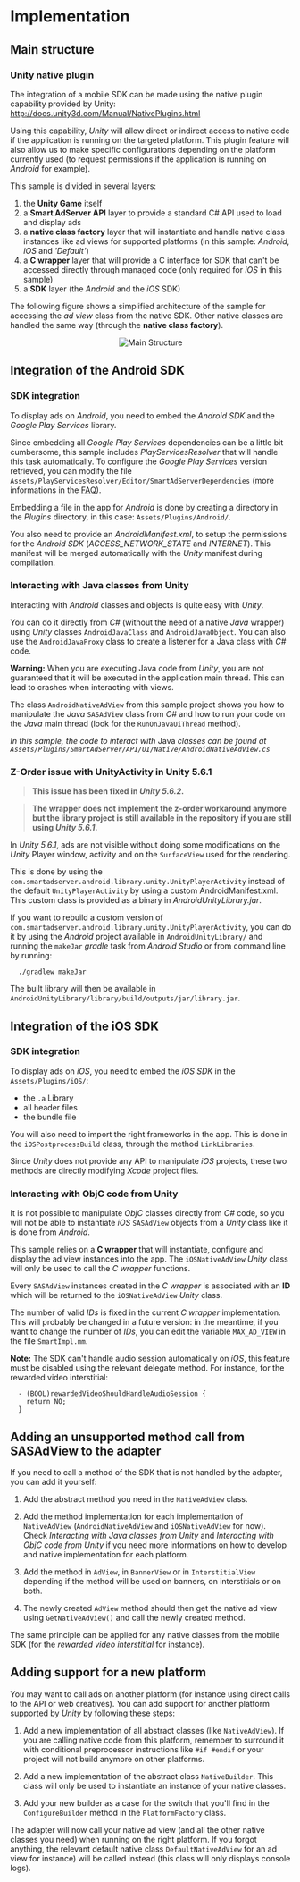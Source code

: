 # Implementation

## Main structure

### Unity native plugin

The integration of a mobile SDK can be made using the native plugin capability provided by Unity: http://docs.unity3d.com/Manual/NativePlugins.html

Using this capability, _Unity_ will allow direct or indirect access to native code if the application is running on the targeted platform. This plugin feature will also allow us to make specific configurations depending on the platform currently used (to request permissions if the application is running on _Android_ for example).

This sample is divided in several layers:

1. the **Unity Game** itself
2. a **Smart AdServer API** layer to provide a standard C# API used to load and display ads
3. a **native class factory** layer that will instantiate and handle native class instances like ad views for supported platforms (in this sample: _Android_, _iOS_ and _'Default'_)
4. a **C wrapper** layer that will provide a C interface for SDK that can't be accessed directly through managed code (only required for _iOS_ in this sample)
5. a **SDK** layer (the _Android_ and the _iOS_ SDK)

The following figure shows a simplified architecture of the sample for accessing the _ad view_ class from the native SDK. Other native classes are handled the same way (through the **native class factory**).

<p align="center">
  <img src="Images/main_structure.png" alt="Main Structure"/>
</p>

## Integration of the Android SDK

### SDK integration

To display ads on _Android_, you need to embed the _Android SDK_ and the _Google Play Services_ library.

Since embedding all _Google Play Services_ dependencies can be a little bit cumbersome, this sample includes _PlayServicesResolver_ that will handle this task automatically. To configure the _Google Play Services_ version retrieved, you can modify the file ```Assets/PlayServicesResolver/Editor/SmartAdServerDependencies``` (more informations in the [FAQ](faq.md)).

Embedding a file in the app for _Android_ is done by creating a directory in the _Plugins_ directory, in this case: ```Assets/Plugins/Android/```.

You also need to provide an _AndroidManifest.xml_, to setup the permissions for the _Android SDK_ (*ACCESS_NETWORK_STATE* and *INTERNET*). This manifest will be merged automatically with the _Unity_ manifest during compilation.

### Interacting with Java classes from Unity

Interacting with _Android_ classes and objects is quite easy with _Unity_.

You can do it directly from _C#_ (without the need of a native _Java_ wrapper) using _Unity_ classes ```AndroidJavaClass``` and ```AndroidJavaObject```. You can also use the ```AndroidJavaProxy``` class to create a listener for a Java class with _C#_ code.

**Warning:** When you are executing Java code from _Unity_, you are not guaranteed that it will be executed in the application main thread. This can lead to crashes when interacting with views.

The class ```AndroidNativeAdView``` from this sample project shows you how to manipulate the _Java_ ```SASAdView``` class from _C#_ and how to run your code on the _Java_ main thread (look for the ```RunOnJavaUiThread``` method).

_In this sample, the code to interact with_ Java _classes can be found at ```Assets/Plugins/SmartAdServer/API/UI/Native/AndroidNativeAdView.cs```_

### Z-Order issue with UnityActivity in Unity 5.6.1

> **This issue has been fixed in _Unity 5.6.2_.**

> **The wrapper does not implement the z-order workaround anymore but the library project is still available in the repository if you are still using _Unity 5.6.1_.**

In _Unity 5.6.1_, ads are not visible without doing some modifications on the _Unity_ Player window, activity and on the ```SurfaceView``` used for the rendering.

This is done by using the ```com.smartadserver.android.library.unity.UnityPlayerActivity``` instead of the default ```UnityPlayerActivity``` by using a custom AndroidManifest.xml. This custom class is provided as a binary in _AndroidUnityLibrary.jar_.

If you want to rebuild a custom version of ```com.smartadserver.android.library.unity.UnityPlayerActivity```, you can do it by using the _Android_ project available in ```AndroidUnityLibrary/``` and running the ```makeJar``` _gradle_ task from _Android Studio_ or from command line by running:

      ./gradlew makeJar

The built library will then be available in ```AndroidUnityLibrary/library/build/outputs/jar/library.jar```.

## Integration of the iOS SDK

### SDK integration

To display ads on _iOS_, you need to embed the _iOS SDK_ in the ```Assets/Plugins/iOS/```:

* the ```.a``` Library
* all header files
* the bundle file

You will also need to import the right frameworks in the app. This is done in the ```iOSPostprocessBuild``` class, through the method ```LinkLibraries```.

Since _Unity_ does not provide any API to manipulate _iOS_ projects, these two methods are directly modifying _Xcode_ project files.

### Interacting with ObjC code from Unity

It is not possible to manipulate _ObjC_ classes directly from _C#_ code, so you will not be able to instantiate _iOS_ ```SASAdView``` objects from a _Unity_ class like it is done from _Android_.

This sample relies on a **C wrapper** that will instantiate, configure and display the ad view instances into the app. The ```iOSNativeAdView``` _Unity_ class will only be used to call the _C wrapper_ functions.

Every ```SASAdView``` instances created in the _C wrapper_ is associated with an **ID** which will be returned to the ```iOSNativeAdView``` _Unity_ class.

The number of valid _IDs_ is fixed in the current _C wrapper_ implementation. This will probably be changed in a future version: in the meantime, if you want to change the number of _IDs_, you can edit the variable ```MAX_AD_VIEW``` in the file ```SmartImpl.mm```.

**Note:** The SDK can't handle audio session automatically on _iOS_, this feature must be disabled using the relevant delegate method. For instance, for the rewarded video interstitial:

      - (BOOL)rewardedVideoShouldHandleAudioSession {
        return NO;
      }

## Adding an unsupported method call from SASAdView to the adapter

If you need to call a method of the SDK that is not handled by the adapter, you can add it yourself:

1. Add the abstract method you need in the ```NativeAdView``` class.

2. Add the method implementation for each implementation of ```NativeAdView``` (```AndroidNativeAdView``` and ```iOSNativeAdView``` for now). Check _Interacting with Java classes from Unity_ and _Interacting with ObjC code from Unity_ if you need more informations on how to develop and native implementation for each platform.

3. Add the method in ```AdView```, in ```BannerView``` or in ```InterstitialView``` depending if the method will be used on banners, on interstitials or on both.

4. The newly created ```AdView``` method should then get the native ad view using ```GetNativeAdView()``` and call the newly created method.

The same principle can be applied for any native classes from the mobile SDK (for the _rewarded video interstitial_ for instance).

## Adding support for a new platform

You may want to call ads on another platform (for instance using direct calls to the API or web creatives). You can add support for another platform supported by _Unity_ by following these steps:

1. Add a new implementation of all abstract classes (like ```NativeAdView```). If you are calling native code from this platform, remember to surround it with conditional preprocessor instructions like ```#if #endif``` or your project will not build anymore on other platforms.

2. Add a new implementation of the abstract class ```NativeBuilder```. This class will only be used to instantiate an instance of your native classes.

3. Add your new builder as a case for the switch that you'll find in the ```ConfigureBuilder``` method in the ```PlatformFactory``` class.

The adapter will now call your native ad view (and all the other native classes you need) when running on the right platform. If you forgot anything, the relevant default native class ```DefaultNativeAdView``` for an ad view for instance) will be called instead (this class will only displays console logs).
